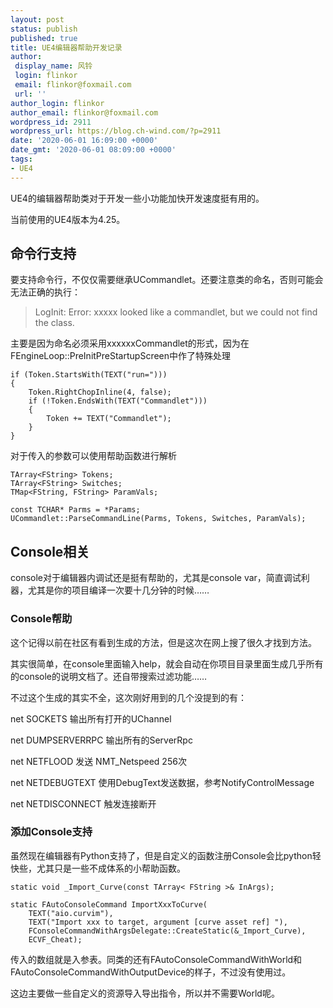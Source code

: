 ```yaml
---
layout: post
status: publish
published: true
title: UE4编辑器帮助开发记录
author:
 display_name: 风铃
 login: flinkor
 email: flinkor@foxmail.com
 url: ''
author_login: flinkor
author_email: flinkor@foxmail.com
wordpress_id: 2911
wordpress_url: https://blog.ch-wind.com/?p=2911
date: '2020-06-01 16:09:00 +0000'
date_gmt: '2020-06-01 08:09:00 +0000'
tags:
- UE4
---
```

UE4的编辑器帮助类对于开发一些小功能加快开发速度挺有用的。


当前使用的UE4版本为4.25。


## 命令行支持


要支持命令行，不仅仅需要继承UCommandlet。还要注意类的命名，否则可能会无法正确的执行：



> LogInit: Error: xxxxx looked like a commandlet, but we could not find the class.
> 
> 


主要是因为命名必须采用xxxxxxCommandlet的形式，因为在FEngineLoop::PreInitPreStartupScreen中作了特殊处理



```
if (Token.StartsWith(TEXT("run=")))
{
    Token.RightChopInline(4, false);
    if (!Token.EndsWith(TEXT("Commandlet")))
    {
        Token += TEXT("Commandlet");
    }
}
```

对于传入的参数可以使用帮助函数进行解析



```
TArray<FString> Tokens;
TArray<FString> Switches;
TMap<FString, FString> ParamVals;

const TCHAR* Parms = *Params;
UCommandlet::ParseCommandLine(Parms, Tokens, Switches, ParamVals);
```

## Console相关


console对于编辑器内调试还是挺有帮助的，尤其是console var，简直调试利器，尤其是你的项目编译一次要十几分钟的时候……


### Console帮助


这个记得以前在社区有看到生成的方法，但是这次在网上搜了很久才找到方法。


其实很简单，在console里面输入help，就会自动在你项目目录里面生成几乎所有的console的说明文档了。还自带搜索过滤功能……


不过这个生成的其实不全，这次刚好用到的几个没提到的有：


net SOCKETS 输出所有打开的UChannel


net DUMPSERVERRPC 输出所有的ServerRpc


net NETFLOOD 发送 NMT_Netspeed 256次


net NETDEBUGTEXT 使用DebugText发送数据，参考NotifyControlMessage


net NETDISCONNECT 触发连接断开


### 添加Console支持


虽然现在编辑器有Python支持了，但是自定义的函数注册Console会比python轻快些，尤其只是一些不成体系的小帮助函数。



```
static void _Import_Curve(const TArray< FString >& InArgs);

static FAutoConsoleCommand ImportXxxToCurve(
    TEXT("aio.curvim"),
    TEXT("Import xxx to target, argument [curve asset ref] "),
    FConsoleCommandWithArgsDelegate::CreateStatic(&_Import_Curve),
    ECVF_Cheat);
```

传入的数组就是入参表。同类的还有FAutoConsoleCommandWithWorld和FAutoConsoleCommandWithOutputDevice的样子，不过没有使用过。


这边主要做一些自定义的资源导入导出指令，所以并不需要World呢。


